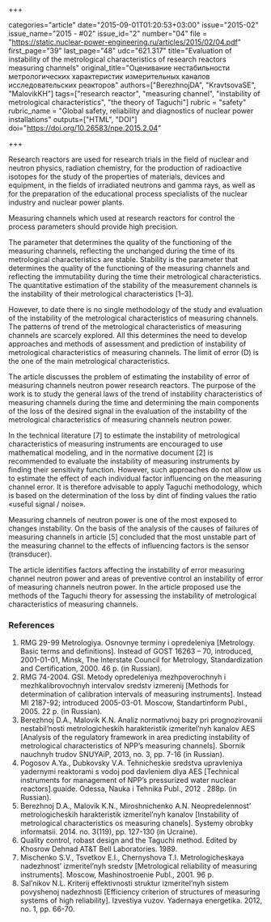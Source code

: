 +++

categories="article"
date="2015-09-01T01:20:53+03:00"
issue="2015-02"
issue_name="2015 - #02"
issue_id="2"
number="04"
file = "https://static.nuclear-power-engineering.ru/articles/2015/02/04.pdf"
first_page="39"
last_page="48"
udc="621.317"
title="Evaluation of instability of the metrological characteristics of research reactors measuring channels"
original_title="Оценивание нестабильности метрологических характеристик измерительных каналов исследовательских реакторов"
authors=["BerezhnojDA", "KravtsovaSE", "MalovikKH"]
tags=["research reactor", "measuring channel", "instability of metrological characteristics", "the theory of Taguchi"]
rubric = "safety"
rubric_name = "Global safety, reliability and diagnostics of nuclear power installations"
outputs=["HTML", "DOI"]
doi="https://doi.org/10.26583/npe.2015.2.04"

+++

Research reactors are used for research trials in the field of nuclear and neutron physics, radiation chemistry, for the production of radioactive isotopes for the study of the properties of materials, devices and equipment, in the fields of irradiated neutrons and gamma rays, as well as for the preparation of the educational process specialists of the nuclear industry and nuclear power plants.

Measuring channels which used at research reactors for control the process parameters should provide high precision.

The parameter that determines the quality of the functioning of the measuring channels, reflecting the unchanged during the time of its metrological characteristics are stable. Stability is the parameter that determines the quality of the functioning of the measuring channels and reflecting the immutability during the time their metrological characteristics. The quantitative estimation of the stability of the measurement channels is the instability of their metrological characteristics [1–3].

However, to date there is no single methodology of the study and evaluation of the instability of the metrological characteristics of measuring channels. The patterns of trend of the metrological characteristics of measuring channels are scarcely explored. All this determines the need to develop approaches and methods of assessment and prediction of instability of metrological characteristics of measuring channels. The limit of error (D) is the one of the main metrological characteristics.

The article discusses the problem of estimating the instability of error of measuring channels neutron power research reactors. The purpose of the work is to study the general laws of the trend of instability characteristics of measuring channels during the time and determining the main components of the loss of the desired signal in the evaluation of the instability of the metrological characteristics of measuring channels neutron power.

In the technical literature [7] to estimate the instability of metrological characteristics of measuring instruments are encouraged to use mathematical modeling, and in the normative document [2] is recommended to evaluate the instability of measuring instruments by finding their sensitivity function. However, such approaches do not allow us to estimate the effect of each individual factor influencing on the measuring channel error. It is therefore advisable to apply Taguchi methodology, which is based on the determination of the loss by dint of finding values the ratio «useful signal / noise».

Measuring channels of neutron power is one of the most exposed to changes instability. On the basis of the analysis of the causes of failures of measuring channels in article [5] concluded that the most unstable part of the measuring channel to the effects of influencing factors is the sensor (transducer).

The article identifies factors affecting the instability of error measuring channel neutron power and areas of preventive control an instability of error of measuring channels neutron power. In the article proposed use the methods of the Taguchi theory for assessing the instability of metrological characteristics of measuring channels.

### References

1. RMG 29-99 Metrologiya. Osnovnye terminy i opredeleniya [Metrology. Basic terms and definitions]. Instead of GOST 16263 – 70, introduced, 2001-01-01, Minsk, The Interstate Council for Metrology, Standardization and Certification, 2000. 46 p. (in Russian).
2. RMG 74-2004. GSI. Metody opredeleniya mezhpoverochnyh i mezhkalibrovochnyh intervalov sredstv izmerenij [Methods for determination of calibration intervals of measuring instruments]. Instead MI 2187-92; introduced 2005-03-01. Moscow, Standartinform Publ., 2005. 22 p. (in Russian).
3. Berezhnоj D.A., Malovik K.N. Analiz normativnoj bazy pri prognozirovanii nestabil’nosti metrologicheskih harakteristik izmeritel’nyh kanalov AES [Analysis of the regulatory framework in area predicting instability of metrological characteristics of NPP’s measuring channels]. Sbornik nauchnyh trudov SNUYAiP, 2013, no. 3, pp. 7-16 (in Russian).
4. Pogosov A.Ya., Dubkovsky V.A. Tehnicheskie sredstva upravleniya yadernymi reaktorami s vodoj pod davleniem dlya AES [Technical instruments for management of NPP’s pressurized water nuclear reactors].guaide. Odessa, Nauka i Tehnika Publ., 2012 . 288p. (in Russian).
5. Berezhnоj D.A., Malovik K.N., Miroshnichenko A.N. Neopredelennost’ metrologicheskih harakteristik izmeritel’nyh kanalov [Instability of metrological characteristics os measuring chanels]. Systemy obrobky informatsii. 2014. no. 3(119), pp. 127-130 (in Ucraine).
6. Quality control, robast design and the Taguchi method. Edited by Khosrow Dehnad AT&T Bell Laboratories. 1989.
7. Mischenko S.V., Tsvetkov E.I., Chernyshova T.I. Metrologicheskaya nadezhnost’ izmeritel’nyh sredstv [Metrological reliability of measuring instruments]. Moscow, Mashinostroenie Publ., 2001. 96 p.
8. Sal’nikov N.L. Kriterij effektivnosti struktur izmeritel’nyh sistem povyshenoj nadezhnosti [Efficiency criterion of structures of measuring systems of high reliability]. Izvestiya vuzov. Yadernaya energetika. 2012, no. 1, pp. 66-70.